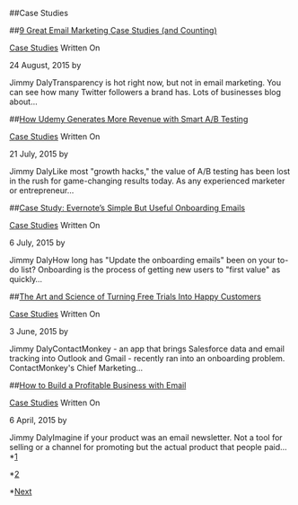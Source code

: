 ##Case Studies

  
[](https://www.getvero.com/resources/email-case-studies)
      
##[9 Great Email Marketing Case Studies (and Counting)](https://www.getvero.com/resources/email-case-studies)
 
  
[Case Studies](https://www.getvero.com/resources/category/case-studies/)
        Written On
    
24 August, 2015 
    by 
    
Jimmy DalyTransparency is hot right now, but not in email marketing. You can see how many Twitter followers a brand has. Lots of businesses blog about…[](https://www.getvero.com/resources/udemy)
      
##[How Udemy Generates More Revenue with Smart A/B Testing](https://www.getvero.com/resources/udemy)
 
  
[Case Studies](https://www.getvero.com/resources/category/case-studies/)
        Written On
    
21 July, 2015 
    by 
    
Jimmy DalyLike most "growth hacks," the value of A/B testing has been lost in the rush for game-changing results today. As any experienced marketer or entrepreneur…[](https://www.getvero.com/resources/guides/evernote-onboarding)
      
##[Case Study: Evernote’s Simple But Useful Onboarding Emails](https://www.getvero.com/resources/guides/evernote-onboarding)
 
  
[Case Studies](https://www.getvero.com/resources/category/case-studies/)
        Written On
    
6 July, 2015 
    by 
    
Jimmy DalyHow long has "Update the onboarding emails" been on your to-do list? Onboarding is the process of getting new users to "first value" as quickly…[](https://www.getvero.com/contactmonkey)
      
##[The Art and Science of Turning Free Trials Into Happy Customers](https://www.getvero.com/contactmonkey)
 
  
[Case Studies](https://www.getvero.com/resources/category/case-studies/)
        Written On
    
3 June, 2015 
    by 
    
Jimmy DalyContactMonkey - an app that brings Salesforce data and email tracking into Outlook and Gmail - recently ran into an onboarding problem. ContactMonkey's Chief Marketing…[](https://www.getvero.com/resources/guides/death-to-the-stock-photo/)
      
##[How to Build a Profitable Business with Email](https://www.getvero.com/resources/guides/death-to-the-stock-photo/)
 
  
[Case Studies](https://www.getvero.com/resources/category/case-studies/)
        Written On
    
6 April, 2015 
    by 
    
Jimmy DalyImagine if your product was an email newsletter. Not a tool for selling or a channel for promoting but the actual product that people paid…*[1](https://www.getvero.com/resources/category/case-studies/)


*[2](https://www.getvero.com/resources/category/case-studies/page/2/)


*[Next](https://www.getvero.com/resources/category/case-studies/page/2/)